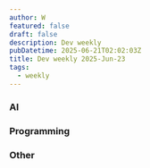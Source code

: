 ```yaml
---
author: W
featured: false
draft: false
description: Dev weekly
pubDatetime: 2025-06-21T02:02:03Z
title: Dev weekly 2025-Jun-23
tags:
  - weekly
---
```


### AI

[]()

[]()

[]()

[]()

[]()

[]()

[]()

[]()

[]()

[]()

[]()

[]()

### Programming

[]()

[]()

[]()

[]()

[]()

[]()

[]()

[]()

[]()

[]()

[]()

[]()

[]()

[]()

[]()

[]()

[]()

[]()

### Other

[]()

[]()

[]()

[]()

[]()

[]()

[]()

[]()

[]()

[]()

[]()

[]()

[]()

[]()

[]()

[]()

[]()

[]()

[]()

[]()

[]()

[]()

[]()

[]()

[]()

[]()

[]()

[]()

[]()

[]()
